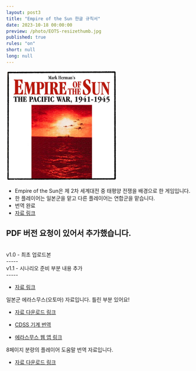 ```yaml
---
layout: post3
title: "Empire of the Sun 한글 규칙서"
date: 2023-10-18 00:00:00
preview: /photo/EOTS-resizethumb.jpg
published: true
rules: "on"
short: null
long: null
---
```


<img src="/photo/EOTS-resizethumb.jpg" width="300">

- Empire of the Sun은 제 2차 세계대전 중 태평양 전쟁을 배경으로 한 게임입니다.
- 한 플레이어는 일본군을 맡고 다른 플레이어는 연합군을 맡습니다.
- 번역 완료
- [자료 링크](https://daso-bgg.notion.site/Empire-of-the-Sun-d060553a00ff45a79e434279a33d0404?pvs=4)

PDF 버전 요청이 있어서 추가했습니다.
<br>
-----
<br>
v1.0 - 최초 업로드본
<br>
-----
<br>
v1.1 - 시나리오 준비 부분 내용 추가
<br>
-----

- [자료 링크](/photo/[KOR]EOTS.pdf)

일본군 에라스무스(오토마) 자료입니다. 틀린 부분 있어요!
- [자료 다운로드 링크](https://drive.google.com/file/d/1zkBbiArIxtLtp5MZE-tE7ruYy3Mkngoj/view?usp=sharing)

- [CDSS 기계 번역](/wepapps/eots/cdss.html)
- [에라스무스 웹 앱 링크](/wepapps/eots/erasmus.html)

8페이지 분량의 플레이어 도움말 번역 자료입니다.
- [자료 다운로드 링크](https://drive.google.com/file/d/1mEgoGYVaZwMXADcdef2x9HI5HKnccgO6/view?usp=sharing)


